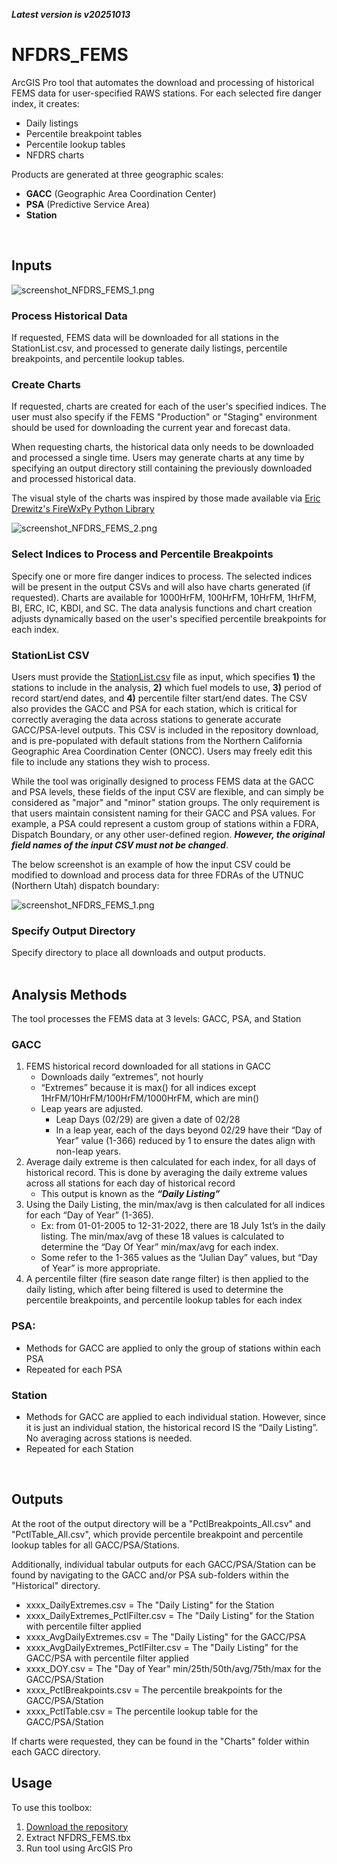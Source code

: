 ***Latest version is v20251013***

# NFDRS_FEMS

ArcGIS Pro tool that automates the download and processing of historical FEMS data for user-specified RAWS stations. For each selected fire danger index, it creates:

- Daily listings  
- Percentile breakpoint tables  
- Percentile lookup tables  
- NFDRS charts

Products are generated at three geographic scales:

- **GACC** (Geographic Area Coordination Center)  
- **PSA** (Predictive Service Area)  
- **Station**
<br>

## Inputs

![screenshot_NFDRS_FEMS_1.png](/docs/screenshot_NFDRS_FEMS_1.png)

### Process Historical Data
If requested, FEMS data will be downloaded for all stations in the StationList.csv, and processed to generate daily listings, percentile breakpoints, and percentile lookup tables.

### Create Charts
If requested, charts are created for each of the user's specified indices. The user must also specify if the FEMS "Production" or "Staging" environment should be used for downloading the current year and forecast data.

When requesting charts, the historical data only needs to be downloaded and processed a single time. Users may generate charts at any time by specifying an output directory still containing the previously downloaded and processed historical data.

The visual style of the charts was inspired by those made available via [Eric Drewitz's FireWxPy Python Library](https://pypi.org/project/firewxpy/)

![screenshot_NFDRS_FEMS_2.png](/docs/screenshot_NFDRS_FEMS_2.png)

### Select Indices to Process and Percentile Breakpoints
Specify one or more fire danger indices to process. The selected indices will be present in the output CSVs and will also have charts generated (if requested). Charts are available for 1000HrFM, 100HrFM, 10HrFM, 1HrFM, BI, ERC, IC, KBDI, and SC. The data analysis functions and chart creation adjusts dynamically based on the user's specified percentile breakpoints for each index.

### StationList CSV
Users must provide the [StationList.csv](https://github.com/mpanunto/NFDRS_FEMS/blob/main/StationList.csv) file as input, which specifies **1)** the stations to include in the analysis, **2)** which fuel models to use, **3)** period of record start/end dates, and **4)** percentile filter start/end dates. The CSV also provides the GACC and PSA for each station, which is critical for correctly averaging the data across stations to generate accurate GACC/PSA-level outputs. This CSV is included in the repository download, and is pre-populated with default stations from the Northern California Geographic Area Coordination Center (ONCC). Users may freely edit this file to include any stations they wish to process.

While the tool was originally designed to process FEMS data at the GACC and PSA levels, these fields of the input CSV are flexible, and can simply be considered as "major" and "minor" station groups. The only requirement is that users maintain consistent naming for their GACC and PSA values. For example, a PSA could represent a custom group of stations within a FDRA, Dispatch Boundary, or any other user-defined region. ***However, the original field names of the input CSV must not be changed***.

The below screenshot is an example of how the input CSV could be modified to download and process data for three FDRAs of the UTNUC (Northern Utah) dispatch boundary:

![screenshot_NFDRS_FEMS_1.png](/docs/screenshot_NFDRS_FEMS_3.png)

### Specify Output Directory
Specify directory to place all downloads and output products.
<br>
<br>

## Analysis Methods

The tool processes the FEMS data at 3 levels: GACC, PSA, and Station

### GACC
1. FEMS historical record downloaded for all stations in GACC
   - Downloads daily “extremes”, not hourly
   - “Extremes” because it is max() for all indices except 1HrFM/10HrFM/100HrFM/1000HrFM, which are min()
   - Leap years are adjusted.
     - Leap Days (02/29) are given a date of 02/28
     - In a leap year, each of the days beyond 02/29 have their “Day of Year” value (1-366) reduced by 1 to ensure the dates align with non-leap years.
2. Average daily extreme is then calculated for each index, for all days of historical record. This is done by averaging the daily extreme values across all stations for each day of historical record
   - This output is known as the ***“Daily Listing”***
3. Using the Daily Listing, the min/max/avg is then calculated for all indices for each “Day of Year” (1-365).
   - Ex: from 01-01-2005 to 12-31-2022, there are 18 July 1st’s in the daily listing. The min/max/avg of these 18 values is calculated to determine the “Day Of Year” min/max/avg for each index.
   - Some refer to the 1-365 values as the “Julian Day” values, but “Day of Year” is more appropriate.
4. A percentile filter (fire season date range filter) is then applied to the daily listing, which after being filtered is used to determine the percentile breakpoints, and percentile lookup tables for each index
   

### PSA:
 - Methods for GACC are applied to only the group of stations within each PSA
 - Repeated for each PSA

### Station
 - Methods for GACC are applied to each individual station. However, since it is just an individual station, the historical record IS the “Daily Listing”. No averaging across stations is needed.
 - Repeated for each Station
<br>

## Outputs
At the root of the output directory will be a "PctlBreakpoints_All.csv" and "PctlTable_All.csv", which provide percentile breakpoint and percentile lookup tables for all GACC/PSA/Stations.

Additionally, individual tabular outputs for each GACC/PSA/Station can be found by navigating to the GACC and/or PSA sub-folders within the "Historical" directory.
- xxxx_DailyExtremes.csv = The "Daily Listing" for the Station
- xxxx_DailyExtremes_PctlFilter.csv = The "Daily Listing" for the Station with percentile filter applied
- xxxx_AvgDailyExtremes.csv = The "Daily Listing" for the GACC/PSA
- xxxx_AvgDailyExtremes_PctlFilter.csv = The "Daily Listing" for the GACC/PSA with percentile filter applied
- xxxx_DOY.csv = The "Day of Year" min/25th/50th/avg/75th/max for the GACC/PSA/Station
- xxxx_PctlBreakpoints.csv = The percentile breakpoints for the GACC/PSA/Station
- xxxx_PctlTable.csv = The percentile lookup table for the GACC/PSA/Station

If charts were requested, they can be found in the "Charts" folder within each GACC directory.
<br>

## Usage

To use this toolbox:

1. [Download the repository](https://github.com/mpanunto/NFDRS_FEMS/archive/refs/heads/main.zip)
2. Extract NFDRS_FEMS.tbx
3. Run tool using ArcGIS Pro
